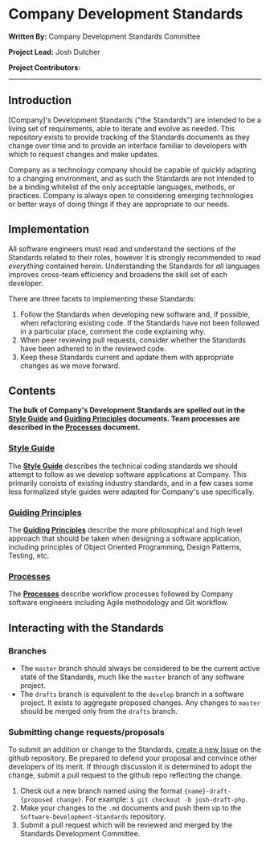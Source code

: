 
# Company Development Standards

**Written By:** Company Development Standards Committee

**Project Lead:** Josh Dutcher

**Project Contributors:**

---

## Introduction

[Company]'s Development Standards ("the Standards") are intended to be a living set of requirements, able to iterate and evolve as needed. This repository exists to provide tracking of the Standards documents as they change over time and to provide an interface familiar to developers with which to request changes and make updates.

Company as a technology company should be capable of quickly adapting to a changing environment, and as such the Standards are not intended to be a binding whitelist of the only acceptable languages, methods, or practices. Company is always open to considering emerging technologies or better ways of doing things if they are appropriate to our needs.

## Implementation

All software engineers must read and understand the sections of the Standards related to their roles, however it is strongly recommended to read *everything* contained herein. Understanding the Standards for *all* languages improves cross-team efficiency and broadens the skill set of each developer.

There are three facets to implementing these Standards:

1. Follow the Standards when developing new software and, if possible, when refactoring existing code. If the Standards have not been followed in a particular place, comment the code explaining why.
2. When peer reviewing pull requests, consider whether the Standards have been adhered to in the reviewed code.
3. Keep these Standards current and update them with appropriate changes as we move forward.

## Contents

**The bulk of Company's Development Standards are spelled out in the [Style Guide](style_guide.md) and [Guiding Principles](guiding_principles.md) documents. Team processes are described in the [Processes](processes.md) document.**

### [Style Guide](style_guide.md)

The **[Style Guide](style_guide.md)** describes the technical coding standards we should attempt to follow as we develop software applications at Company. This primarily consists of existing industry standards, and in a few cases some less formalized style guides were adapted for Company's use specifically.

### [Guiding Principles](guiding_principles.md)

The **[Guiding Principles](guiding_principles.md)** describe the more philosophical and high level approach that should be taken when designing a software application, including principles of Object Oriented Programming, Design Patterns, Testing, etc.

### [Processes](processes.md)

The **[Processes](processes.md)** describe workflow processes followed by Company software engineers including Agile methodology and Git workflow.

## Interacting with the Standards

### Branches

* The `master` branch should always be considered to be the current active state of the Standards, much like the `master` branch of any software project.
* The `drafts` branch is equivalent to the `develop` branch in a software project. It exists to aggregate proposed changes. Any changes to `master` should be merged only from the `drafts` branch.

### Submitting change requests/proposals

To submit an addition or change to the Standards, [create a new Issue](https://github.com/joshdutcher/Software-Development-Standards/issues) on the github repository. Be prepared to defend your proposal and convince other developers of its merit. If through discussion it is determined to adopt the change, submit a pull request to the github repo reflecting the change.

1. Check out a new branch named using the format `{name}-draft-{proposed change}`. For example: `$ git checkout -b josh-draft-php`.
1. Make your changes to the `.md` documents and push them up to the `Software-Development-Standards` repository.
1. Submit a pull request which will be reviewed and merged by the Standards Development Committee.
